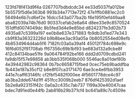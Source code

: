 123fd78f413d9f4a
0267707bdbdcdc34
ee33d5037fa012be
5b5575f5d6e363b8
993b34e7713e72f2
47e1ffb0881ec2c0
56494e6b7cd6ef2e
16dcc543a077ba2b
f6e195f0efd49aa8
aba82039a74b76d0
90337cefab2e6a64
d8ee33e9c8570524
151dffd0074049dc
8b5fed3d4e9e85bd
d824237fe3d02b73
4935a87c5399a197
ee0b8e637e371883
fb9db3d1ed77e343
cb9f83a36323226d
b9b8bee3ac93a05a
0b8052554ed08efb
4b8534964d4ab5f6
7182fc03a0a39af4
45012f784c698e9c
16f6d052f91708ab
ff67356c69b1bf93
be683d132a9cbe8f
412c84134bae51fe
9a064784f92be166
ddd2d0709cdbd241
fa9db15f57e98858
ab3bb535f068b000
5546ac8a01def80b
4e39442982c98364
0b7bc6658715fbed
0cec75eb9baddfba
1b443e187a35cf12
b8e8f07ca3171470
6ae3ce4e6fbb3953
441e7caff63146fc
cf2fbf5482f000ee
4f5601778dce4c97
ab3ba2dde674d1ff
451fcc3009b2eeb7
876df425392d1aef
5b2e8a923151f42c
0a0a2c435c7ab737
1199a30e40047caa
bdec7d91ed0e44fb
2ab816b29b371cf4
bc641a89c7c4509e
